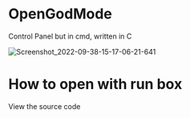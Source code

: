 # OpenGodMode
Control Panel but in cmd, written in C

![Screenshot_2022-09-38-15-17-06-21-641](https://user-images.githubusercontent.com/89962566/190439635-4bff99dc-b6f9-45e5-b709-503dc9edf4ae.png)

# How to open with run box
View the source code
